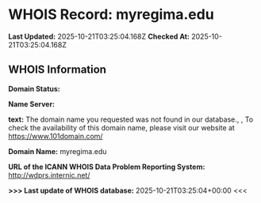 # WHOIS Record: myregima.edu

**Last Updated:** 2025-10-21T03:25:04.168Z
**Checked At:** 2025-10-21T03:25:04.168Z

## WHOIS Information

**Domain Status:** 

**Name Server:** 

**text:** The domain name you requested was not found in our database., , To check the availability of this domain name, please visit our website at https://www.101domain.com/

**Domain Name:** myregima.edu

**URL of the ICANN WHOIS Data Problem Reporting System:** http://wdprs.internic.net/

**>>> Last update of WHOIS database:** 2025-10-21T03:25:04+00:00 <<<

